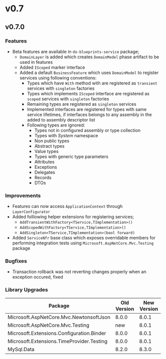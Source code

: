 # v0.7

## v0.7.0

### Features

- Beta features are available in `do-blueprints-service` package;
  - `DomainLayer` is added which creates `DomainModel` phase artifact to be 
    used in features
  - Added `IScoped` marker interface  
  - Added a default `BusinessFeature` which uses `DomainModel` to register
    services using following conventions:
    - Types which have `With` method with are registered as `transient` 
      services with `singleton` factories
    - Types which implements `IScoped` interface are registered as 
      `scoped` services with `singleton` factories
    - Remaining types are registered as `singleton` services
    - Implemented interfaces are registered for types with same service 
      lifetimes, if interfaces belongs to any assembly in the added to 
      assembly descriptor list
    - Following types are ignored:
      - Types not in configured assembly or type collection
      - Types with _System_ namespace
      - Non public types
      - Abstract types
      - Value types
      - Types with generic type parameters
      - Attributes
      - Exceptions
      - Delegates
      - Records
      - DTOs  

### Improvements    

- Features can now access `ApplicationContext` through `LayerConfigurator`
- Added folllowing helper extensions for registering services;
  - `AddTransientWithFactory<TService,TImplementation>()`
  - `AddScopedWithFactory<TService,TImplementation>()`
  - `AddSingleton<TService,TImplementation>(bool forward)`
- Added `ServiceNfr` base class which exposes overridable members for 
  performing integration tests using `Microsoft.AspNetCore.Mvc.Testing`
  package

### Bugfixes

- Transaction rollback was not reverting changes properly when an exception 
  occured, fixed

### Library Upgrades

| Package                                         | Old Version | New Version |
| ----------------------------------------------- | ----------- | ----------- |
| Microsoft.AspNetCore.Mvc.NewtonsoftJson         | 8.0.0       | 8.0.1       |
| Microsoft.AspNetCore.Mvc.Testing                | new         | 8.0.1       |
| Microsoft.Extensions.Configuration.Binder       | 8.0.0       | 8.0.1       |
| Microsoft.Extensions.TimeProvider.Testing       | 8.0.0       | 8.0.1       |
| MySql.Data                                      | 8.2.0       | 8.3.0       |
